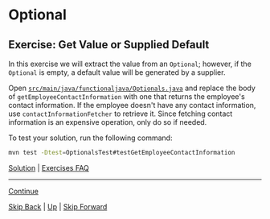 # Optional

## Exercise: Get Value or Supplied Default

In this exercise we will extract the value from an `Optional`; however, if the
`Optional` is empty, a default value will be generated by a supplier.

Open
[`src/main/java/functionaljava/Optionals.java`](../../src/main/java/functionaljava/Optionals.java)
and replace the body of `getEmployeeContactInformation` with one that returns
the employee's contact information. If the employee doesn't have any contact
information, use `contactInformationFetcher` to retrieve it. Since fetching
contact information is an expensive operation, only do so if needed.

To test your solution, run the following command:

``` bash
mvn test -Dtest=OptionalsTest#testGetEmployeeContactInformation
```

[Solution](unwrapping_ex2_sltn.md) | [Exercises FAQ](../exercises.md)

---

[Continue](end.md)

[Skip Back](../method_references/start.md) | [Up](../start.md) | [Skip Forward](../streams/start.md)

